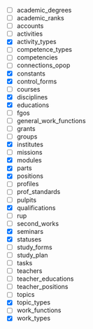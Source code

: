 - [ ] academic_degrees
- [ ] academic_ranks
- [ ] accounts
- [ ] activities
- [x] activity_types
- [ ] competence_types
- [ ] competencies
- [ ] connections_opop
- [x] constants
- [x] control_forms
- [ ] courses
- [x] disciplines
- [x] educations
- [ ] fgos
- [ ] general_work_functions
- [ ] grants
- [ ] groups
- [x] institutes
- [ ] missions
- [x] modules
- [x] parts
- [x] positions
- [ ] profiles
- [ ] prof_standards
- [ ] pulpits
- [x] qualifications
- [ ] rup
- [ ] second_works
- [x] seminars
- [x] statuses
- [ ] study_forms
- [ ] study_plan
- [ ] tasks
- [ ] teachers
- [ ] teacher_educations
- [ ] teacher_positions
- [ ] topics
- [x] topic_types
- [ ] work_functions
- [x] work_types